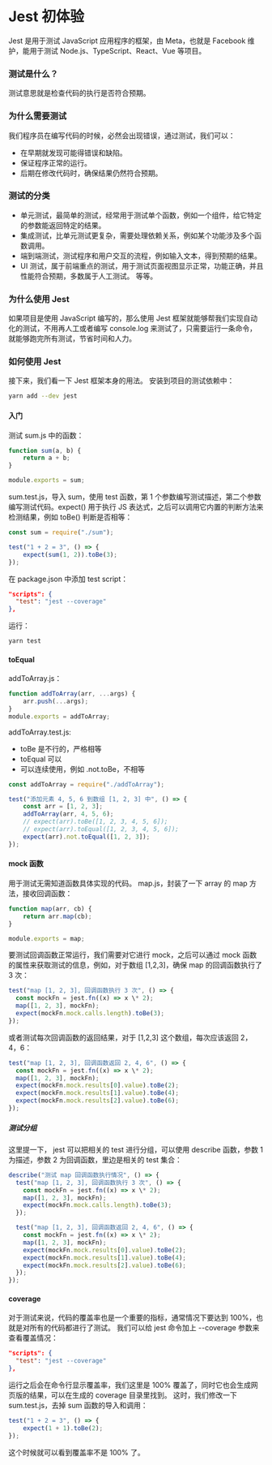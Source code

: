 # Jest 初体验

Jest 是用于测试 JavaScript 应用程序的框架，由 Meta，也就是 Facebook 维护，能用于测试 Node.js、TypeScript、React、Vue 等项目。

### 测试是什么？

测试意思就是检查代码的执行是否符合预期。

### 为什么需要测试

我们程序员在编写代码的时候，必然会出现错误，通过测试，我们可以：

- 在早期就发现可能得错误和缺陷。
- 保证程序正常的运行。
- 后期在修改代码时，确保结果仍然符合预期。

### 测试的分类

- 单元测试，最简单的测试，经常用于测试单个函数，例如一个组件，给它特定的参数能返回特定的结果。
- 集成测试，比单元测试更复杂，需要处理依赖关系，例如某个功能涉及多个函数调用。
- 端到端测试，测试程序和用户交互的流程，例如输入文本，得到预期的结果。
- UI 测试，属于前端重点的测试，用于测试页面视图显示正常，功能正确，并且性能符合预期，多数属于人工测试。
  等等。

### 为什么使用 Jest

如果项目是使用 JavaScript 编写的，那么使用 Jest 框架就能够帮我们实现自动化的测试，不用再人工或者编写 console.log 来测试了，只需要运行一条命令，就能够跑完所有测试，节省时间和人力。

### 如何使用 Jest

接下来，我们看一下 Jest 框架本身的用法。 安装到项目的测试依赖中：

```sh [yarn]
yarn add --dev jest
```

#### 入门

测试 sum.js 中的函数：

```javascript
function sum(a, b) {
	return a + b;
}

module.exports = sum;
```

sum.test.js，导入 sum，使用 test 函数，第 1 个参数编写测试描述，第二个参数编写测试代码。expect() 用于执行 JS 表达式，之后可以调用它内置的判断方法来检测结果，例如 toBe() 判断是否相等：

```javascript
const sum = require("./sum");

test("1 + 2 = 3", () => {
	expect(sum(1, 2)).toBe(3);
});
```

在 package.json 中添加 test script：

```json
"scripts": {
  "test": "jest --coverage"
},
```

运行：

```sh [yarn]
yarn test
```

#### toEqual

addToArray.js：

```javascript
function addToArray(arr, ...args) {
	arr.push(...args);
}
module.exports = addToArray;
```

addToArray.test.js:

- toBe 是不行的，严格相等
- toEqual 可以
- 可以连续使用，例如 .not.toBe，不相等

```javascript
const addToArray = require("./addToArray");

test("添加元素 4, 5, 6 到数组 [1, 2, 3] 中", () => {
	const arr = [1, 2, 3];
	addToArray(arr, 4, 5, 6);
	// expect(arr).toBe([1, 2, 3, 4, 5, 6]);
	// expect(arr).toEqual([1, 2, 3, 4, 5, 6]);
	expect(arr).not.toEqual([1, 2, 3]);
});
```

#### mock 函数

用于测试无需知道函数具体实现的代码。 map.js，封装了一下 array 的 map 方法，接收回调函数：

```javascript
function map(arr, cb) {
	return arr.map(cb);
}

module.exports = map;
```

要测试回调函数正常运行，我们需要对它进行 mock，之后可以通过 mock 函数的属性来获取测试的信息，例如，对于数组 [1,2,3]，确保 map 的回调函数执行了 3 次：

```javascript
test("map [1, 2, 3], 回调函数执行 3 次", () => {
  const mockFn = jest.fn((x) => x \* 2);
  map([1, 2, 3], mockFn);
  expect(mockFn.mock.calls.length).toBe(3);
});
```

或者测试每次回调函数的返回结果，对于 [1,2,3] 这个数组，每次应该返回 2，4，6：

```javascript
test("map [1, 2, 3], 回调函数返回 2, 4, 6", () => {
  const mockFn = jest.fn((x) => x \* 2);
  map([1, 2, 3], mockFn);
  expect(mockFn.mock.results[0].value).toBe(2);
  expect(mockFn.mock.results[1].value).toBe(4);
  expect(mockFn.mock.results[2].value).toBe(6);
});
```

##### 测试分组

这里提一下， jest 可以把相关的 test 进行分组，可以使用 describe 函数，参数 1 为描述，参数 2 为回调函数，里边是相关的 test 集合：

```javascript
describe("测试 map 回调函数执行情况", () => {
  test("map [1, 2, 3], 回调函数执行 3 次", () => {
    const mockFn = jest.fn((x) => x \* 2);
    map([1, 2, 3], mockFn);
    expect(mockFn.mock.calls.length).toBe(3);
  });

  test("map [1, 2, 3], 回调函数返回 2, 4, 6", () => {
    const mockFn = jest.fn((x) => x \* 2);
    map([1, 2, 3], mockFn);
    expect(mockFn.mock.results[0].value).toBe(2);
    expect(mockFn.mock.results[1].value).toBe(4);
    expect(mockFn.mock.results[2].value).toBe(6);
  });
});
```

#### coverage

对于测试来说，代码的覆盖率也是一个重要的指标，通常情况下要达到 100%，也就是对所有的代码都进行了测试。 我们可以给 jest 命令加上 --coverage 参数来查看覆盖情况：

```json
"scripts": {
  "test": "jest --coverage"
},
```

运行之后会在命令行显示覆盖率，我们这里是 100% 覆盖了，同时它也会生成网页版的结果，可以在生成的 coverage 目录里找到。 这时，我们修改一下 sum.test.js，去掉 sum 函数的导入和调用：

```javascript
test("1 + 2 = 3", () => {
	expect(1 + 1).toBe(2);
});
```

这个时候就可以看到覆盖率不是 100% 了。

